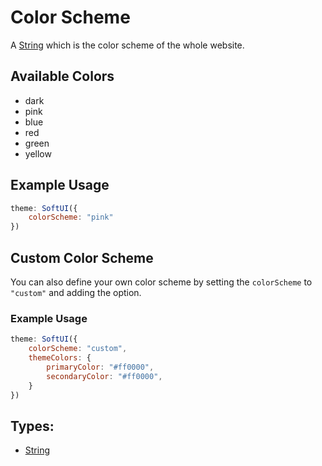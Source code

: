 # Color Scheme
A [String](https://developer.mozilla.org/en-US/docs/Web/JavaScript/Reference/Global_Objects/String) which is the color scheme of the whole website.

## Available Colors
- dark
- pink
- blue
- red
- green
- yellow


## Example Usage
```js
theme: SoftUI({
    colorScheme: "pink"
})
```

## Custom Color Scheme

You can also define your own color scheme by setting the `colorScheme` to `"custom"` and adding the  option.


### Example Usage
```js
theme: SoftUI({
    colorScheme: "custom",
    themeColors: {
        primaryColor: "#ff0000",
        secondaryColor: "#ff0000",
    }
})
```

## Types:
- [String](https://developer.mozilla.org/en-US/docs/Web/JavaScript/Reference/Global_Objects/String)